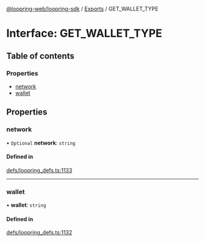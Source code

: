 [@loopring-web/loopring-sdk](../README.md) / [Exports](../modules.md) / GET\_WALLET\_TYPE

# Interface: GET\_WALLET\_TYPE

## Table of contents

### Properties

- [network](GET_WALLET_TYPE.md#network)
- [wallet](GET_WALLET_TYPE.md#wallet)

## Properties

### network

• `Optional` **network**: `string`

#### Defined in

[defs/loopring_defs.ts:1133](https://github.com/Loopring/loopring_sdk/blob/077bca2/src/defs/loopring_defs.ts#L1133)

___

### wallet

• **wallet**: `string`

#### Defined in

[defs/loopring_defs.ts:1132](https://github.com/Loopring/loopring_sdk/blob/077bca2/src/defs/loopring_defs.ts#L1132)
